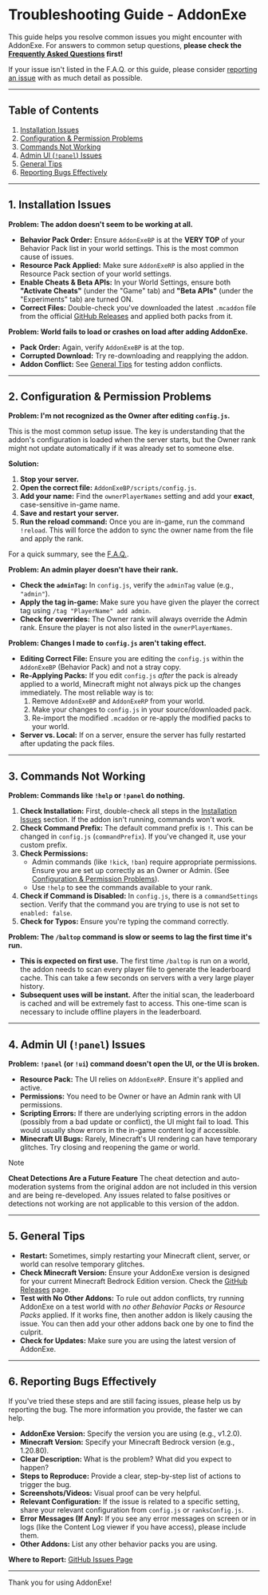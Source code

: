 # Troubleshooting Guide - AddonExe

This guide helps you resolve common issues you might encounter with AddonExe. For answers to common setup questions, **please check the [Frequently Asked Questions](F.A.Q.md) first!**

If your issue isn't listed in the F.A.Q. or this guide, please consider [reporting an issue](https://github.com/SjnExe/AddonExe/issues) with as much detail as possible.

---

## Table of Contents

1. [Installation Issues](#1-installation-issues)
2. [Configuration & Permission Problems](#2-configuration--permission-problems)
3. [Commands Not Working](#3-commands-not-working)
4. [Admin UI (`!panel`) Issues](#4-admin-ui-panel-issues)
5. [General Tips](#5-general-tips)
6. [Reporting Bugs Effectively](#6-reporting-bugs-effectively)

---

## 1. Installation Issues

**Problem: The addon doesn't seem to be working at all.**

- **Behavior Pack Order:** Ensure `AddonExeBP` is at the **VERY TOP** of your Behavior Pack list in your world settings. This is the most common cause of issues.
- **Resource Pack Applied:** Make sure `AddonExeRP` is also applied in the Resource Pack section of your world settings.
- **Enable Cheats & Beta APIs:** In your World Settings, ensure both **"Activate Cheats"** (under the "Game" tab) and **"Beta APIs"** (under the "Experiments" tab) are turned ON.
- **Correct Files:** Double-check you've downloaded the latest `.mcaddon` file from the official [GitHub Releases](https://github.com/SjnExe/AddonExe/releases) and applied both packs from it.

**Problem: World fails to load or crashes on load after adding AddonExe.**

- **Pack Order:** Again, verify `AddonExeBP` is at the top.
- **Corrupted Download:** Try re-downloading and reapplying the addon.
- **Addon Conflict:** See [General Tips](#5-general-tips) for testing addon conflicts.

---

## 2. Configuration & Permission Problems

**Problem: I'm not recognized as the Owner after editing `config.js`.**

This is the most common setup issue. The key is understanding that the addon's configuration is loaded when the server starts, but the Owner rank might not update automatically if it was already set to someone else.

**Solution:**
1.  **Stop your server.**
2.  **Open the correct file:** `AddonExeBP/scripts/config.js`.
3.  **Add your name:** Find the `ownerPlayerNames` setting and add your **exact**, case-sensitive in-game name.
4.  **Save and restart your server.**
5.  **Run the reload command:** Once you are in-game, run the command `!reload`. This will force the addon to sync the owner name from the file and apply the rank.

For a quick summary, see the [F.A.Q.](F.A.Q.md#how-do-i-change-the-server-owner).

**Problem: An admin player doesn't have their rank.**

- **Check the `adminTag`:** In `config.js`, verify the `adminTag` value (e.g., `"admin"`).
- **Apply the tag in-game:** Make sure you have given the player the correct tag using `/tag "PlayerName" add admin`.
- **Check for overrides:** The Owner rank will always override the Admin rank. Ensure the player is not also listed in the `ownerPlayerNames`.

**Problem: Changes I made to `config.js` aren't taking effect.**

- **Editing Correct File:** Ensure you are editing the `config.js` within the `AddonExeBP` (Behavior Pack) and not a stray copy.
- **Re-Applying Packs:** If you edit `config.js` *after* the pack is already applied to a world, Minecraft might not always pick up the changes immediately. The most reliable way is to:
  1. Remove `AddonExeBP` and `AddonExeRP` from your world.
  2. Make your changes to `config.js` in your source/downloaded pack.
  3. Re-import the modified `.mcaddon` or re-apply the modified packs to your world.
- **Server vs. Local:** If on a server, ensure the server has fully restarted after updating the pack files.

---

## 3. Commands Not Working

**Problem: Commands like `!help` or `!panel` do nothing.**

1.  **Check Installation:** First, double-check all steps in the [Installation Issues](#1-installation-issues) section. If the addon isn't running, commands won't work.
2.  **Check Command Prefix:** The default command prefix is `!`. This can be changed in `config.js` (`commandPrefix`). If you've changed it, use your custom prefix.
3.  **Check Permissions:**
    - Admin commands (like `!kick`, `!ban`) require appropriate permissions. Ensure you are set up correctly as an Owner or Admin. (See [Configuration & Permission Problems](#2-configuration--permission-problems)).
    - Use `!help` to see the commands available to your rank.
4.  **Check if Command is Disabled:** In `config.js`, there is a `commandSettings` section. Verify that the command you are trying to use is not set to `enabled: false`.
5.  **Check for Typos:** Ensure you're typing the command correctly.

**Problem: The `/baltop` command is slow or seems to lag the first time it's run.**

- **This is expected on first use.** The first time `/baltop` is run on a world, the addon needs to scan every player file to generate the leaderboard cache. This can take a few seconds on servers with a very large player history.
- **Subsequent uses will be instant.** After the initial scan, the leaderboard is cached and will be extremely fast to access. This one-time scan is necessary to include offline players in the leaderboard.

---

## 4. Admin UI (`!panel`) Issues

**Problem: `!panel` (or `!ui`) command doesn't open the UI, or the UI is broken.**

- **Resource Pack:** The UI relies on `AddonExeRP`. Ensure it's applied and active.
- **Permissions:** You need to be Owner or have an Admin rank with UI permissions.
- **Scripting Errors:** If there are underlying scripting errors in the addon (possibly from a bad update or conflict), the UI might fail to load. This would usually show errors in the in-game content log if accessible.
- **Minecraft UI Bugs:** Rarely, Minecraft's UI rendering can have temporary glitches. Try closing and reopening the game or world.

> [!NOTE]
> **Cheat Detections Are a Future Feature**
> The cheat detection and auto-moderation systems from the original addon are not included in this version and are being re-developed. Any issues related to false positives or detections not working are not applicable to this version of the addon.

---

## 5. General Tips

- **Restart:** Sometimes, simply restarting your Minecraft client, server, or world can resolve temporary glitches.
- **Check Minecraft Version:** Ensure your AddonExe version is designed for your current Minecraft Bedrock Edition version. Check the [GitHub Releases](https://github.com/SjnExe/AddonExe/releases) page.
- **Test with No Other Addons:** To rule out addon conflicts, try running AddonExe on a test world with *no other Behavior Packs or Resource Packs* applied. If it works fine, then another addon is likely causing the issue. You can then add your other addons back one by one to find the culprit.
- **Check for Updates:** Make sure you are using the latest version of AddonExe.

---

## 6. Reporting Bugs Effectively

If you've tried these steps and are still facing issues, please help us by reporting the bug. The more information you provide, the faster we can help.

- **AddonExe Version:** Specify the version you are using (e.g., v1.2.0).
- **Minecraft Version:** Specify your Minecraft Bedrock version (e.g., 1.20.80).
- **Clear Description:** What is the problem? What did you expect to happen?
- **Steps to Reproduce:** Provide a clear, step-by-step list of actions to trigger the bug.
- **Screenshots/Videos:** Visual proof can be very helpful.
- **Relevant Configuration:** If the issue is related to a specific setting, share your relevant configuration from `config.js` or `ranksConfig.js`.
- **Error Messages (If Any):** If you see any error messages on screen or in logs (like the Content Log viewer if you have access), please include them.
- **Other Addons:** List any other behavior packs you are using.

**Where to Report:** [GitHub Issues Page](https://github.com/SjnExe/AddonExe/issues)

---

Thank you for using AddonExe!
